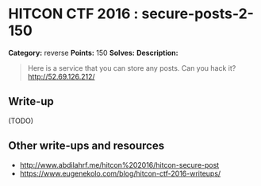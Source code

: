 # HITCON CTF 2016 : secure-posts-2-150

**Category:** reverse
**Points:** 150
**Solves:**
**Description:**

> Here is a service that you can store any posts. Can you hack it? <http://52.69.126.212/>


## Write-up

(TODO)

## Other write-ups and resources

* http://www.abdilahrf.me/hitcon%202016/hitcon-secure-post
* https://www.eugenekolo.com/blog/hitcon-ctf-2016-writeups/
